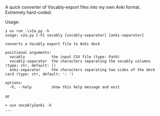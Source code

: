 A quick converter of Vocably-export files into my own Anki format.  Extremely hard-coded.

Usage:

```
❯ uv run .\v2a.py -h
usage: v2a.py [-h] vocably [vocably-separator] [anki-separator]

converts a Vocably export file to Anki deck

positional arguments:
  vocably            the input CSV file (type: Path)
  vocably-separator  the characters separating the vocably columns (type: str, default: |)
  anki-separator     the characters separating two sides of the deck card (type: str, default: ': ')

options:
  -h, --help         show this help message and exit
```

or 

```
> uvx vocably2anki -h
...
```